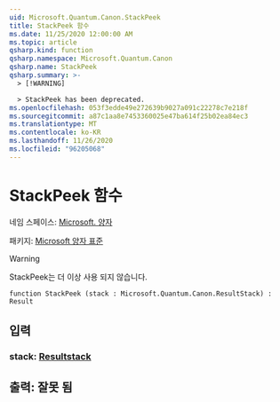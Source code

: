 ```yaml
---
uid: Microsoft.Quantum.Canon.StackPeek
title: StackPeek 함수
ms.date: 11/25/2020 12:00:00 AM
ms.topic: article
qsharp.kind: function
qsharp.namespace: Microsoft.Quantum.Canon
qsharp.name: StackPeek
qsharp.summary: >-
  > [!WARNING]

  > StackPeek has been deprecated.
ms.openlocfilehash: 053f3edde49e272639b9027a091c22278c7e218f
ms.sourcegitcommit: a87c1aa8e7453360025e47ba614f25b02ea84ec3
ms.translationtype: MT
ms.contentlocale: ko-KR
ms.lasthandoff: 11/26/2020
ms.locfileid: "96205068"
---
```

# <a name="stackpeek-function"></a>StackPeek 함수

네임 스페이스: [Microsoft. 양자](xref:Microsoft.Quantum.Canon)

패키지: [Microsoft 양자 표준](https://nuget.org/packages/Microsoft.Quantum.Standard)


> [!WARNING]
> StackPeek는 더 이상 사용 되지 않습니다.



```qsharp
function StackPeek (stack : Microsoft.Quantum.Canon.ResultStack) : Result
```


## <a name="input"></a>입력

### <a name="stack--resultstack"></a>stack: [Resultstack](xref:Microsoft.Quantum.Canon.ResultStack)





## <a name="output--__invalidresult__"></a>출력: __잘못 <Result> 됨__

